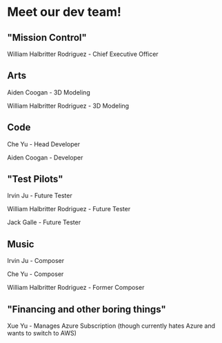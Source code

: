 # Meet our dev team!

## "Mission Control"

William Halbritter Rodriguez - Chief Executive Officer

## Arts

Aiden Coogan - 3D Modeling

William Halbritter Rodriguez - 3D Modeling

## Code

Che Yu - Head Developer

Aiden Coogan - Developer

## "Test Pilots"

Irvin Ju - Future Tester

William Halbritter Rodriguez - Future Tester

Jack Galle - Future Tester

## Music

Irvin Ju - Composer

Che Yu - Composer

William Halbritter Rodriguez - Former Composer

## "Financing and other boring things"

Xue Yu - Manages Azure Subscription (though currently hates Azure and wants to switch to AWS)
